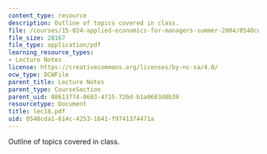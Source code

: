 ```yaml
---
content_type: resource
description: Outline of topics covered in class.
file: /courses/15-024-applied-economics-for-managers-summer-2004/0548cda1614c42531641f9741374471a_lec18.pdf
file_size: 28167
file_type: application/pdf
learning_resource_types:
- Lecture Notes
license: https://creativecommons.org/licenses/by-nc-sa/4.0/
ocw_type: OCWFile
parent_title: Lecture Notes
parent_type: CourseSection
parent_uid: 08613774-0683-4715-72bd-b1a0683d8b30
resourcetype: Document
title: lec18.pdf
uid: 0548cda1-614c-4253-1641-f9741374471a
---
```

Outline of topics covered in class.